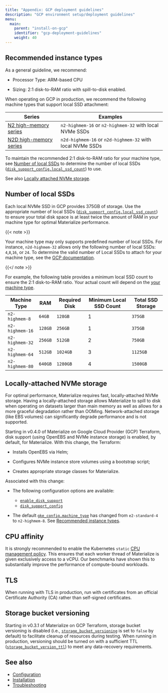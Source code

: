 ```yaml
---
title: "Appendix: GCP deployment guidelines"
description: "GCP environment setup/deployment guidelines"
menu:
  main:
    parent: "install-on-gcp"
    identifier: "gcp-deployment-guidelines"
    weight: 40
---
```


## Recommended instance types

As a general guideline, we recommend:

- Processor Type: ARM-based CPU

- Sizing: 2:1 disk-to-RAM ratio with spill-to-disk enabled.

When operating on GCP in production, we recommend the following machine types
that support local SSD attachment:

| Series | Examples   |
| ------ | ---------- |
| [N2 high-memory series] | `n2-highmem-16` or `n2-highmem-32` with local NVMe SSDs |
| [N2D  high-memory series] | `n2d-highmem-16` or `n2d-highmem-32` with local NVMe SSDs |

To maintain the recommended 2:1 disk-to-RAM ratio for your machine type, see
[Number of local SSDs](#number-of-local-ssds) to determine the number of local
SSDs
([`disk_support_config.local_ssd_count`](https://github.com/MaterializeInc/terraform-google-materialize/blob/main/README.md#input_disk_support_config))
to use.

See also [Locally attached NVMe storage](#locally-attached-nvme-storage).

## Number of local SSDs

Each local NVMe SSD in GCP provides 375GB of storage. Use the appropriate number
of local SSDs
([`disk_support_config.local_ssd_count`](https://github.com/MaterializeInc/terraform-google-materialize/blob/main/README.md#input_disk_support_config))
to ensure your total disk space is at least twice the amount of RAM in your
machine type for optimal Materialize performance.

{{< note >}}

Your machine type may only supports predefined number of local SSDs. For instance, `n2d-highmem-32` allows only the following number of local
SSDs: `4`,`8`,`16`, or `24`. To determine the valid number of Local SSDs to attach for your machine type, see the [GCP
documentation](https://cloud.google.com/compute/docs/disks/local-ssd#lssd_disk_options).

{{</ note >}}

For example, the following table provides a minimum local SSD count to ensure
the 2:1 disk-to-RAM ratio. Your actual
count will depend on the [your machine
type](https://cloud.google.com/compute/docs/disks/local-ssd#lssd_disk_options).

| Machine Type    | RAM     | Required Disk | Minimum Local SSD Count | Total SSD Storage |
|-----------------|---------|---------------|-----------------------------|-------------------|
| `n2-highmem-8`  | `64GB`  | `128GB`       | 1                           | `375GB`           |
| `n2-highmem-16` | `128GB` | `256GB`       | 1                           | `375GB`           |
| `n2-highmem-32` | `256GB` | `512GB`       | 2                           | `750GB`           |
| `n2-highmem-64` | `512GB` | `1024GB`      | 3                           | `1125GB`          |
| `n2-highmem-80` | `640GB` | `1280GB`      | 4                           | `1500GB`          |

[N2 high-memory series]: https://cloud.google.com/compute/docs/general-purpose-machines#n2-high-mem

[N2D high-memory series]: https://cloud.google.com/compute/docs/general-purpose-machines#n2d_machine_types

[enables spill-to-disk]: https://github.com/MaterializeInc/terraform-google-materialize?tab=readme-ov-file#disk-support-for-materialize-on-gcp

## Locally-attached NVMe storage

For optimal performance, Materialize requires fast, locally-attached NVMe
storage. Having a locally-attached storage allows Materialize to spill to disk
when operating on datasets larger than main memory as well as allows for a more
graceful degradation rather than OOMing. Network-attached storage (like EBS
volumes) can significantly degrade performance and is not supported.

Starting in v0.4.0 of Materialize on Google Cloud Provider (GCP) Terraform,
disk support (using OpenEBS and NVMe instance storage) is enabled, by default,
for Materialize. With this change, the Terraform:

- Installs OpenEBS via Helm;

- Configures NVMe instance store volumes using a bootstrap script;

- Creates appropriate storage classes for Materialize.

Associated with this change:

- The following configuration options are available:

  - [`enable_disk_support`]
  - [`disk_support_config`]

- The default [`gke_config.machine_type`] has changed from `e2-standard-4` to
`n2-highmem-8`. See [Recommended instance types](#recommended-instance-types).

[enable disk support]:
    https://github.com/MaterializeInc/terraform-google-materialize?tab=readme-ov-file#disk-support-for-materialize-on-gcp

[`enable_disk_support`]:
    https://github.com/MaterializeInc/terraform-google-materialize?tab=readme-ov-file#input_enable_disk_support

[`disk_support_config`]:
    https://github.com/MaterializeInc/terraform-google-materialize?tab=readme-ov-file#input_disk_support_config

[`gke_config.machine_type`]:
    https://github.com/MaterializeInc/terraform-google-materialize?tab=readme-ov-file#input_gke_config

## CPU affinity

It is strongly recommended to enable the Kubernetes `static` [CPU management policy](https://kubernetes.io/docs/tasks/administer-cluster/cpu-management-policies/#static-policy).
This ensures that each worker thread of Materialize is given exclusively access to a vCPU. Our benchmarks have shown this
to substantially improve the performance of compute-bound workloads.

## TLS

When running with TLS in production, run with certificates from an official
Certificate Authority (CA) rather than self-signed certificates.

## Storage bucket versioning

Starting in v0.3.1 of Materialize on GCP Terraform, storage bucket versioning is
disabled (i.e.,
[`storage_bucket_versioning`](https://github.com/MaterializeInc/terraform-google-materialize?tab=readme-ov-file#input_storage_bucket_versioning)
is set to `false` by default) to facilitate cleanup of resources during testing.
When running in production, versioning should be turned on with a sufficient TTL
([`storage_bucket_version_ttl`](https://github.com/MaterializeInc/terraform-google-materialize?tab=readme-ov-file#input_storage_bucket_version_ttl))
to meet any data-recovery requirements.

## See also

- [Configuration](/installation/configuration/)
- [Installation](/installation/)
- [Troubleshooting](/installation/troubleshooting/)
